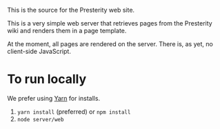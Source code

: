 This is the source for the Presterity web site.

This is a very simple web server that retrieves pages from the Presterity
wiki and renders them in a page template.

At the moment, all pages are rendered on the server. There is, as yet, no
client-side JavaScript.

# To run locally

We prefer using [Yarn](https://yarnpkg.com/) for installs.

1. `yarn install` (preferred) or `npm install`
2. `node server/web`
